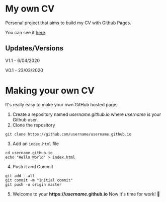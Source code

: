 # My own CV 
Personal project that aims to build my CV with Github Pages.

You can see it [here](diogomartins96.github.io).

## Updates/Versions
V1.1 - 6/04/2020

V0.1 - 23/03/2020

# Making your own CV
It's really easy to make your own GitHub hosted page:

1. Create a repository named *username.github.io* where *username* is your Github user.
2. Clone the repository 
```
git clone https://github.com/username/username.github.io
```
3. Add an `index.html` file
```
cd username.github.io
echo "Hello World" > index.html
```
4. Push it and Commit
```
git add --all
git commit -m "Initial commit"
git push -u origin master
```
5. Welcome to your **https://*username*.github.io**
Now it's time for work! :construction_worker:
